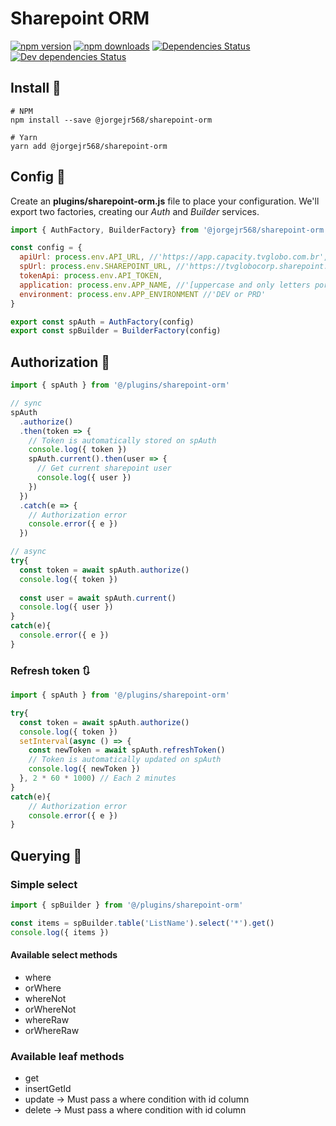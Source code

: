 
# Sharepoint ORM
  
[![npm version](http://img.shields.io/npm/v/@jorgejr568/sharepoint-orm.svg)](https://npmjs.org/package/knex)
[![npm downloads](https://img.shields.io/npm/dm/@jorgejr568/sharepoint-orm.svg)](https://npmjs.org/package/knex)
[![Dependencies Status](https://david-dm.org/@jorgejr568/sharepoint-orm.svg)](https://david-dm.org/jorgejr568/sharepoint-orm)
[![Dev dependencies Status](https://david-dm.org/jorgejr568/sharepoint-orm/dev-status.svg)](https://david-dm.org/jorgejr568/sharepoint-orm)

## Install 🚀

```shell script
# NPM
npm install --save @jorgejr568/sharepoint-orm

# Yarn
yarn add @jorgejr568/sharepoint-orm
```

## Config 🔨

Create an __plugins/sharepoint-orm.js__ file to place your configuration. We'll export two factories, creating our _Auth_ and _Builder_ services.

```js
import { AuthFactory, BuilderFactory} from '@jorgejr568/sharepoint-orm'

const config = {
  apiUrl: process.env.API_URL, //'https://app.capacity.tvglobo.com.br',
  spUrl: process.env.SHAREPOINT_URL, //'https://tvglobocorp.sharepoint.com/sites/dtap/[portal name]',
  tokenApi: process.env.API_TOKEN,
  application: process.env.APP_NAME, //'[uppercase and only letters portal name]',
  environment: process.env.APP_ENVIRONMENT //'DEV or PRD'
}

export const spAuth = AuthFactory(config)
export const spBuilder = BuilderFactory(config)
```

## Authorization 🚪

```js
import { spAuth } from '@/plugins/sharepoint-orm'

// sync
spAuth
  .authorize()
  .then(token => {
    // Token is automatically stored on spAuth
    console.log({ token })
    spAuth.current().then(user => {
      // Get current sharepoint user
      console.log({ user })
    })
  })
  .catch(e => {
    // Authorization error
    console.error({ e })    
  })

// async
try{
  const token = await spAuth.authorize()
  console.log({ token })
  
  const user = await spAuth.current()
  console.log({ user })
}
catch(e){
  console.error({ e })    
}
```

### Refresh token 🔃

```js
import { spAuth } from '@/plugins/sharepoint-orm'

try{
  const token = await spAuth.authorize()
  console.log({ token })
  setInterval(async () => {
    const newToken = await spAuth.refreshToken()
    // Token is automatically updated on spAuth
    console.log({ newToken })
  }, 2 * 60 * 1000) // Each 2 minutes
}
catch(e){
    // Authorization error
    console.error({ e })    
}
```

## Querying 🎯

### Simple select
```js
import { spBuilder } from '@/plugins/sharepoint-orm'

const items = spBuilder.table('ListName').select('*').get()
console.log({ items })
```

#### Available select methods

- where
- orWhere
- whereNot
- orWhereNot
- whereRaw
- orWhereRaw

### Available leaf methods

- get
- insertGetId
- update -> Must pass a where condition with id column
- delete -> Must pass a where condition with id column
